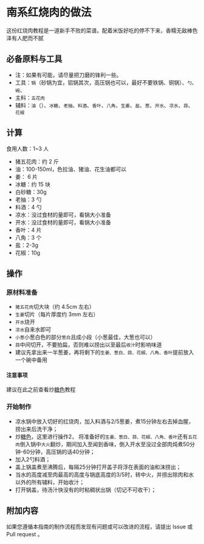 # 南系红烧肉的做法

这份红烧肉教程是一道新手不败的菜谱。配着米饭好吃的停不下来，香糯无敌棒色泽有人肥而不腻

## 必备原料与工具

* 注：如果有可能，请尽量把刀磨的锋利一些。
* 工具：`锅`（砂锅为宜，铝锅其次，高压锅也可以，最好不要铁锅、铜锅）、`勺`、`碗`、
* 主料：`五花肉`
* 辅料：`油`（）、`冰糖`、`老抽`、`料酒`、`香叶`、`八角`、`生姜`、`盐`、`葱`、`开水`、`凉水`、`蒜`、`花椒`

## 计算

食用人数：1~3 人

* 猪五花肉：约 2 斤
* 油：100-150ml，色拉油、猪油、花生油都可以
* 姜： 6 片
* 冰糖：约 15 块
* 白砂糖：30g
* 老抽：3 勺
* 料酒：4 勺
* 凉水：没过食材的量即可，看锅大小准备
* 开水：没过食材的量即可，看锅大小准备
* 香叶：4 片
* 八角：3 个
* 盐：2-3g
* 花椒：10g

## 操作

### 原材料准备

* `猪五花肉`切大块（约 4.5cm 左右）
* `生姜`切片（每片厚度约 3mm 左右）
* `开水`烧开
* `凉水`自来水即可
* `小葱`小葱白色的部分`葱白`且成小段（小葱最佳，大葱也可以）
* `蒜`中间切开，不要拍扁，否则难以捞出以至最后`收汁`时影响味道
* 建议先拿出来一半葱姜，再将剩下的`生姜、葱白、蒜、花椒、八角、香叶`提前放入一个碗中备用

#### 注意事项
建议在此之前查看炒[糖色](./../../condiment/糖色.md)教程

### 开始制作
* 凉水锅中放入切好的红烧肉，加入料酒与2/5葱姜，煮15分钟左右去掉血腥，捞出来后洗干净；
* 炒[糖色](../../../tips/learn/糖色.md)，这里进行操作2， 将准备好的`生姜、葱白、蒜、花椒、八角、香叶`还有`五花肉`倒入锅中`大火`翻炒，期间加入至闻到香味，倒入开水至没过全部肉炖煮50分钟-60分钟，高压锅的话40分钟；
* 加入2勺料酒；
* 盖上锅盖煮至沸腾后，每隔25分钟打开盖子将浮在表面的油和沫捞出；
* 当水的高度减至肉最高的高度与锅底高度的3/5时，转中火，并捞出除肉和水以外的所有辅料，开始收汁；
* 打开锅盖，待汤汁快没有的时粘稠状出锅（切记不可收干）；

## 附加内容

如果您遵循本指南的制作流程而发现有问题或可以改进的流程，请提出 Issue 或 Pull request 。
